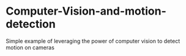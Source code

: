 # Computer-Vision-and-motion-detection
Simple example of leveraging the power of computer vision to detect motion on cameras
